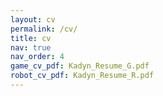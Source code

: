 ```yaml
---
layout: cv
permalink: /cv/
title: cv
nav: true
nav_order: 4
game_cv_pdf: Kadyn_Resume_G.pdf
robot_cv_pdf: Kadyn_Resume_R.pdf
---
```

